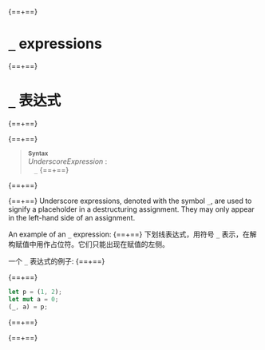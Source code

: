 {==+==}
# `_` expressions
{==+==}
# `_` 表达式
{==+==}


{==+==}
> **<sup>Syntax</sup>**\
> _UnderscoreExpression_ :\
> &nbsp;&nbsp; `_`
{==+==}

{==+==}


{==+==}
Underscore expressions, denoted with the symbol `_`, are used to signify a
placeholder in a destructuring assignment. They may only appear in the left-hand
side of an assignment.

An example of an `_` expression:
{==+==}
下划线表达式，用符号 `_` 表示，在解构赋值中用作占位符。它们只能出现在赋值的左侧。

一个 `_` 表达式的例子:
{==+==}


{==+==}
```rust
let p = (1, 2);
let mut a = 0;
(_, a) = p;
```
{==+==}

{==+==}